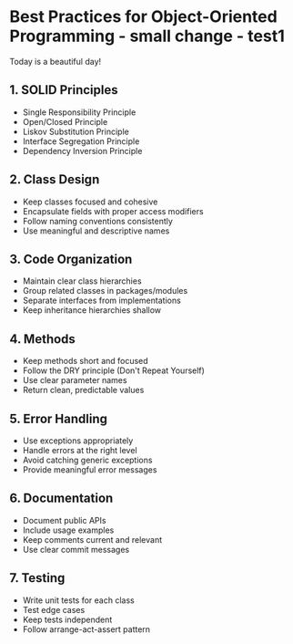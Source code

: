 # Best Practices for Object-Oriented Programming - small change - test1
Today is a beautiful day!

## 1. SOLID Principles
- Single Responsibility Principle
- Open/Closed Principle
- Liskov Substitution Principle
- Interface Segregation Principle
- Dependency Inversion Principle

## 2. Class Design
- Keep classes focused and cohesive
- Encapsulate fields with proper access modifiers
- Follow naming conventions consistently
- Use meaningful and descriptive names

## 3. Code Organization
- Maintain clear class hierarchies
- Group related classes in packages/modules
- Separate interfaces from implementations
- Keep inheritance hierarchies shallow

## 4. Methods
- Keep methods short and focused
- Follow the DRY principle (Don't Repeat Yourself)
- Use clear parameter names
- Return clean, predictable values

## 5. Error Handling
- Use exceptions appropriately
- Handle errors at the right level
- Avoid catching generic exceptions
- Provide meaningful error messages

## 6. Documentation
- Document public APIs
- Include usage examples
- Keep comments current and relevant
- Use clear commit messages

## 7. Testing
- Write unit tests for each class
- Test edge cases
- Keep tests independent
- Follow arrange-act-assert pattern